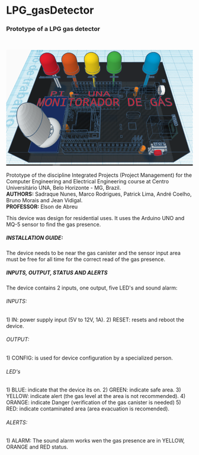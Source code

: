 # LPG_gasDetector
<h3>Prototype of a LPG gas detector</h3>
<br>

<p align="center">
  <img src="https://github.com/Sadraque/LPG_gasDetector/blob/master/DEVICE.png" title="hover text">
</p>

Prototype of the discipline Integrated Projects (Project Management) for the Computer Engineering and Electrical Engineering course at Centro Universitário UNA, Belo Horizonte - MG, Brazil.<br>
<b>AUTHORS:</b> Sadraque Nunes, Marco Rodrigues, Patrick Lima, André Coelho, Bruno Morais and Jean Vidigal.<br>
<b>PROFESSOR:</b> Elson de Abreu

<p>This device was design for residential uses. It uses the Arduino UNO and MQ-5 sensor to find the gas presence.</p>

<h5>INSTALLATION GUIDE:</h5>
The device needs to be near the gas canister and the sensor input area must be free for all time for the correct read of the gas presence.

<h5>INPUTS, OUTPUT, STATUS AND ALERTS</h5>
The device contains 2 inputs, one output, five LED's and sound alarm:

<h6>INPUTS:</h6>
1) IN: power supply input (5V to 12V, 1A).
2) RESET: resets and reboot the device.

<h6>OUTPUT:</h6>
1) CONFIG: is used for device configuration by a specialized person.

<h6>LED's</h6>
1) BLUE: indicate that the device its on.
2) GREEN: indicate safe area.
3) YELLOW: indicate alert (the gas level at the area is not recommended).
4) ORANGE: indicate Danger (verification of the gas canister is needed)
5) RED: indicate contaminated area (area evacuation is recomended).

<h6>ALERTS:</h6>
1) ALARM:
The sound alarm works wen the gas presence are in YELLOW, ORANGE and RED status.
